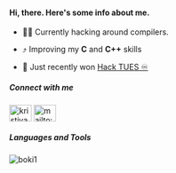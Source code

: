 <h4 align="left">Hi, there. Here's some info about me.</h4>

- 👨‍💻 Currently hacking around compilers.

- ⤴️ Improving my **C** and **C++** skills
 
- 🥇 Just recently won [Hack TUES ♾️](https://hacktues.bg)

<p align="left">
<h5 align="left">Connect with me</h5>
<a href="https://linkedin.com/in/kristiyan stoimenov" target="blank"><img align="center" src="https://cdn.jsdelivr.net/npm/simple-icons@3.0.1/icons/linkedin.svg" alt="kristiyan stoimenov" height="30" width="40" /></a> <a href="mailto:kristoimenov@gmail.com" target="blank"><img align="center" src="https://cdn.jsdelivr.net/npm/simple-icons@3.0.1/icons/gmail.svg" alt="mailto:kristoimenov@gmail.com" height="30" width="40" /></a>
</p>

<h5 align="left">Languages and Tools</h5>
<p><img align="left" src="https://github-readme-stats.vercel.app/api/top-langs?username=boki1&show_icons=true&locale=en&layout=compact" alt="boki1" /></p>
